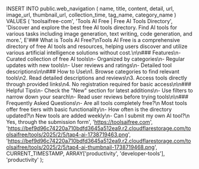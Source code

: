 INSERT INTO public.web_navigation (
name,
title,
content,
detail,
url,
image_url,
thumbnail_url,
collection_time,
tag_name,
category_name
) VALUES (
'toolsaifree-com',
'Tools AI Free | Free AI Tools Directory',
'Discover and explore the best free AI tools directory. Find AI tools for various tasks including image generation, text writing, code generation, and more.',
E'### What is Tools AI Free?\nTools AI Free is a comprehensive directory of free AI tools and resources, helping users discover and utilize various artificial intelligence solutions without cost.\n\n### Features\n- Curated collection of free AI tools\n- Organized by categories\n- Regular updates with new tools\n- User reviews and ratings\n- Detailed tool descriptions\n\n### How to Use\n1. Browse categories to find relevant tools\n2. Read detailed descriptions and reviews\n3. Access tools directly through provided links\n4. No registration required for basic access\n\n### Helpful Tips\n- Check the "New" section for latest additions\n- Use filters to narrow down your search\n- Read user reviews before trying tools\n\n### Frequently Asked Questions\n- Are all tools completely free?\n Most tools offer free tiers with basic functionality\n- How often is the directory updated?\n New tools are added weekly\n- Can I submit my own AI tool?\n Yes, through the submission form',
'https://toolsaifree.com',
'https://bef9d96c74220a710bdfd3645a512ea9.r2.cloudflarestorage.com/toolsaifree/tools/2025/2/5/tap4-ai-1738719463.png',
'https://bef9d96c74220a710bdfd3645a512ea9.r2.cloudflarestorage.com/toolsaifree/tools/2025/2/5/tap4-ai-thumbnail-1738719468.png',
CURRENT_TIMESTAMP,
ARRAY['productivity', 'developer-tools'],
'productivity'
);